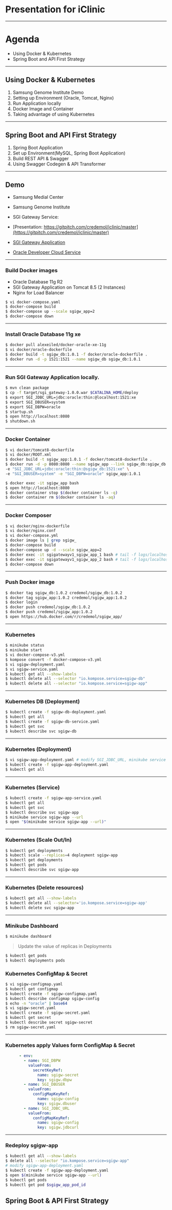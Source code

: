 # Presentation for iClinic

---
# Agenda

- Using Docker & Kubernetes
- Spring Boot and API First Strategy

---
## Using Docker & Kubernetes

1. Samsung Genome Institute Demo
1. Setting up Environment (Oracle, Tomcat, Nginx)
1. Run Application locally
1. Docker Image and Container
1. Taking advantage of using Kubernetes

---
## Spring Boot and API First Strategy

1. Spring Boot Application
1. Set up Environment(MySQL, Spring Boot Application)
1. Build REST API & Swagger
1. Using Swagger Codegen & API Transformer

---
## Demo

- Samsung Medial Center
- Samsung Genome Institute
- SGI Gateway Service: 

- [Presentation: https://gitpitch.com/credemol/iclinic/master](https://gitpitch.com/credemol/iclinic/master)
- [SGI Gateway Application](https://sgigateway1-sgi.uscom-central-1.oraclecloud.com/)
- [Oracle Developer Cloud Service](https://developer.us2.oraclecloud.com/developer22241-sgi/)


---
### Build Docker images 

- Oracle Database 11g R2
- SGI Gateway Application on Tomcat 8.5 (2 Instances)
- Nginx for Load Balancer

```sh
$ vi docker-compose.yaml
$ docker-compose build
$ docker-compose up --scale sgigw_app=2
$ docker-compose down
```

---
### Install Oracle Database 11g xe

```sh
$ docker pull alexeiled/docker-oracle-xe-11g
$ vi docker/oracle-dockerfile
$ docker build -t sgigw_db:1.0.1 -f docker/oracle-dockerfile .
$ docker run -d -p 1521:1521 --name sgigw_db sgigw_db:1.0.1
```


---
### Run SGI Gateway Application locally.

```sh
$ mvn clean package
$ cp -f target/sgi_gateway-1.0.0.war $CATALINA_HOME/deploy
$ export SGI_JDBC_URL=jdbc:oracle:thin:@localhost:1521:xe
$ export SGI_DBUSER=system
$ export SGI_DBPW=oracle
$ startup.sh
$ open http://localhost:8080
$ shutdown.sh
```

---
### Docker Container

```sh
$ vi docker/tomcat8-dockerfile
$ vi docker/ROOT.xml
$ docker build -t sgigw_app:1.0.1 -f docker/tomcat8-dockerfile .
$ docker run -d -p 8080:8080 --name sgigw_app --link sgigw_db:sgigw_db \
-e "SGI_JDBC_URL=jdbc:oracle:thin:@sgigw_db:1521:xe" \
-e "SGI_DBUSER=system" -e "SGI_DBPW=oracle" sgigw_app:1.0.1

$ docker exec -it sgigw_app bash
$ open http://localhost:8080
$ docker container stop $(docker container ls -q)
$ docker container rm $(docker container ls -aq)
``` 

---
### Docker Composer

```sh
$ vi docker/nginx-dockerfile
$ vi docker/nginx.conf
$ vi docker-compose.yml
$ docker image ls | grep sgigw_
$ docker-compose build
$ docker-compose up -d --scale sgigw_app=2
$ docker exec -it sgigatewayv1_sgigw_app_1 bash # tail -f logs/localhost_access
$ docker exec -it sgigatewayv1_sgigw_app_2 bash # tail -f logs/localhost_access
$ docker-compose down 
```

---
### Push Docker image

```sh
$ docker tag sgigw_db:1.0.2 credemol/sgigw_db:1.0.2
$ docker tag sgigw_app:1.0.2 credemol/sgigw_app:1.0.2
$ docker login
$ docker push credemol/sgigw_db:1.0.2
$ docker push credemol/sgigw_app:1.0.2
$ open https://hub.docker.com/r/credemol/sgigw_app/
```

---
### Kubernetes 

```sh
$ minikube status
$ minikube start
$ vi docker-compose-v3.yml
$ kompose convert -f docker-compose-v3.yml
$ vi sgigw-deployment.yaml
$ vi sgigw-service.yaml
$ kubectl get all --show-labels
$ kubectl delete all --selector "io.kompose.service=sgigw-db"
$ kubectl delete all --selector "io.kompose.service=sgigw-app"

```

---
### Kubernetes DB (Deployment)

```sh
$ kubectl create -f sgigw-db-deployment.yaml
$ kubectl get all
$ kubectl create -f sgigw-db-service.yaml
$ kubectl get svc
$ kubectl describe svc sgigw-db
```

---
### Kubernetes (Deployment)

```sh
$ vi sgigw-app-deployment.yaml # modify SGI_JDBC_URL, minikube service sgigw-db --url
$ kubectl create -f sgigw-app-deployment.yaml
$ kubectl get all
```

---
### Kubernetes (Service)

```sh
$ kubectl create -f sgigw-app-service.yaml
$ kubectl get all
$ kubectl get svc 
$ kubectl describe svc sgigw-app
$ minikube service sgigw-app --url
$ open "$(minikube service sgigw-app --url)"
```

---
### Kubernetes (Scale Out/In)

```sh
$ kubectl get deployments
$ kubectl scale --replicas=4 deployment sgigw-app
$ kubectl get deployments 
$ kubectl get pods
$ kubectl describe svc sgigw-app
```

---
### Kubernetes (Delete resources)

```sh
$ kubectl get all --show-labels
$ kubectl delete all --selector='io.kompose.service=sgigw-app'
$ kubectl delete svc sgigw-app
```

---
### Minikube Dashboard

```sh
$ minikube dashboard
```
> Update the value of replicas in Deployments 

```sh
$ kubectl get pods
$ kubectl deployments pods
```

### Kubernetes ConfigMap & Secret

```sh 
$ vi sgigw-configmap.yaml
$ kubectl get configmap
$ kubectl create -f sgigw-configmap.yaml
$ kubectl describe configmap sgigw-config
$ echo -n "oracle" | base64
$ vi sgigw-secret.yaml
$ kubectl create -f sgigw-secret.yaml
$ kubectl get secret
$ kubectl describe secret sgigw-secret
$ rm sgigw-secret.yaml
```

---
### Kubernetes apply Values form ConfigMap & Secret

```yaml
      - env:
        - name: SGI_DBPW
          valueFrom:
            secretKeyRef:
              name: sgigw-secret
              key: sgigw.dbpw
        - name: SGI_DBUSER
          valueFrom:
            configMapKeyRef:
              name: sgigw-config
              key: sgigw.dbuser 
        - name: SGI_JDBC_URL
          valueFrom:
            configMapKeyRef:
              name: sgigw-config
              key: sgigw.jdbcurl
```

---
### Redeploy sgigw-app

```sh
$ kubectl get all --show-labels
$ delete all --selector "io.kompose.service=sgigw-app"
# modify sgigw-app-deployment.yaml
$ kubectl create -f sgigw-app-deployment.yaml
$ open $(minikube service sgigw-app --url)
$ kubectl get pods
$ kubectl get pod $sgigw_app_pod_id
```

## Spring Boot & API First Strategy